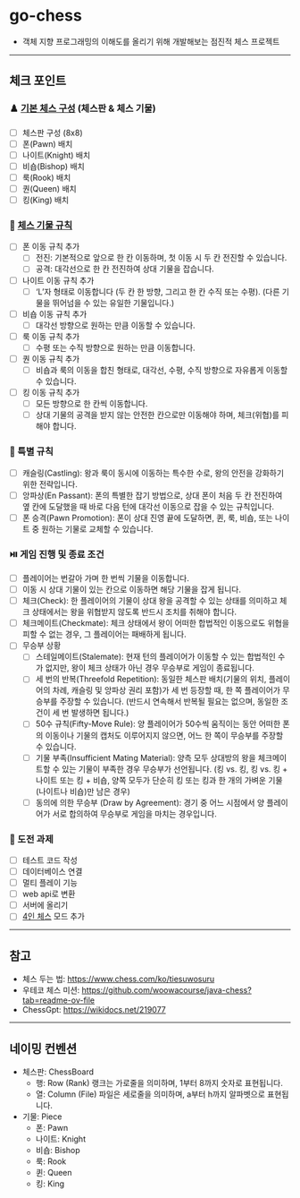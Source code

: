 # go-chess
- 객체 지향 프로그래밍의 이해도를 올리기 위해 개발해보는 점진적 체스 프로젝트
---
## 체크 포인트
### ♟️ [기본 체스 구성](https://www.chess.com/ko/terms/chess-pieces-ko) (체스판 & 체스 기물)
- [ ] 체스판 구성 (8x8)
- [ ] 폰(Pawn) 배치
- [ ] 나이트(Knight) 배치
- [ ] 비숍(Bishop) 배치
- [ ] 룩(Rook) 배치
- [ ] 퀀(Queen) 배치
- [ ] 킹(King) 배치
### 🧩 [체스 기물 규칙](https://www.chess.com/ko/terms/chess-pieces-ko)
- [ ] 폰 이동 규칙 추가
  - [ ] 전진: 기본적으로 앞으로 한 칸 이동하며, 첫 이동 시 두 칸 전진할 수 있습니다.
  - [ ] 공격: 대각선으로 한 칸 전진하여 상대 기물을 잡습니다.
- [ ] 나이트 이동 규칙 추가
  - [ ] ‘L’자 형태로 이동합니다 (두 칸 한 방향, 그리고 한 칸 수직 또는 수평). (다른 기물을 뛰어넘을 수 있는 유일한 기물입니다.)
- [ ] 비숍 이동 규칙 추가
  - [ ] 대각선 방향으로 원하는 만큼 이동할 수 있습니다.
- [ ] 룩 이동 규칙 추가
  - [ ] 수평 또는 수직 방향으로 원하는 만큼 이동합니다.
- [ ] 퀀 이동 규칙 추가
  - [ ] 비숍과 룩의 이동을 합친 형태로, 대각선, 수평, 수직 방향으로 자유롭게 이동할 수 있습니다.
- [ ] 킹 이동 규칙 추가
  - [ ] 모든 방향으로 한 칸씩 이동합니다.
  - [ ] 상대 기물의 공격을 받지 않는 안전한 칸으로만 이동해야 하며, 체크(위협)를 피해야 합니다.
### 🤡 특별 규칙
- [ ] 캐슬링(Castling): 왕과 룩이 동시에 이동하는 특수한 수로, 왕의 안전을 강화하기 위한 전략입니다.
- [ ] 앙파상(En Passant): 폰의 특별한 잡기 방법으로, 상대 폰이 처음 두 칸 전진하여 옆 칸에 도달했을 때 바로 다음 턴에 대각선 이동으로 잡을 수 있는 규칙입니다.
- [ ] 폰 승격(Pawn Promotion): 폰이 상대 진영 끝에 도달하면, 퀸, 룩, 비숍, 또는 나이트 중 원하는 기물로 교체할 수 있습니다.
### ⏯️ 게임 진행 및 종료 조건
- [ ] 플레이어는 번갈아 가며 한 번씩 기물을 이동합니다.
- [ ] 이동 시 상대 기물이 있는 칸으로 이동하면 해당 기물을 잡게 됩니다.
- [ ] 체크(Check): 한 플레이어의 기물이 상대 왕을 공격할 수 있는 상태를 의미하고 체크 상태에서는 왕을 위협받지 않도록 반드시 조치를 취해야 합니다.
- [ ] 체크메이트(Checkmate): 체크 상태에서 왕이 어떠한 합법적인 이동으로도 위협을 피할 수 없는 경우, 그 플레이어는 패배하게 됩니다.
- [ ] 무승부 상황
  - [ ] 스테일메이트(Stalemate): 현재 턴의 플레이어가 이동할 수 있는 합법적인 수가 없지만, 왕이 체크 상태가 아닌 경우 무승부로 게임이 종료됩니다.
  - [ ] 세 번의 반복(Threefold Repetition): 동일한 체스판 배치(기물의 위치, 플레이어의 차례, 캐슬링 및 앙파상 권리 포함)가 세 번 등장할 때, 한 쪽 플레이어가 무승부를 주장할 수 있습니다. (반드시 연속해서 반복될 필요는 없으며, 동일한 조건이 세 번 발생하면 됩니다.)
  - [ ] 50수 규칙(Fifty-Move Rule): 양 플레이어가 50수씩 움직이는 동안 어떠한 폰의 이동이나 기물의 캡처도 이루어지지 않으면, 어느 한 쪽이 무승부를 주장할 수 있습니다.
  - [ ] 기물 부족(Insufficient Mating Material): 양측 모두 상대방의 왕을 체크메이트할 수 있는 기물이 부족한 경우 무승부가 선언됩니다. (킹 vs. 킹, 킹 vs. 킹 + 나이트 또는 킹 + 비숍, 양쪽 모두가 단순히 킹 또는 킹과 한 개의 가벼운 기물(나이트나 비숍)만 남은 경우)
  - [ ] 동의에 의한 무승부 (Draw by Agreement): 경기 중 어느 시점에서 양 플레이어가 서로 합의하여 무승부로 게임을 마치는 경우입니다.
### 🧗‍ 도전 과제
- [ ] 테스트 코드 작성
- [ ] 데이터베이스 연결
- [ ] 멀티 플레이 기능
- [ ] web api로 변환
- [ ] 서버에 올리기
- [ ] [4인 체스](https://www.chess.com/ko/terms/4-player-chess-ko#what-is-4-player-chess) 모드 추가
---
## 참고
- 체스 두는 법: https://www.chess.com/ko/tiesuwosuru
- 우테코 체스 미션: https://github.com/woowacourse/java-chess?tab=readme-ov-file
- ChessGpt: https://wikidocs.net/219077
---
## 네이밍 컨벤션
- 체스판: ChessBoard
  - 행: Row (Rank) 랭크는 가로줄을 의미하며, 1부터 8까지 숫자로 표현됩니다.
  - 열: Column (File) 파일은 세로줄을 의미하며, a부터 h까지 알파벳으로 표현됩니다.
- 기물: Piece
  - 폰: Pawn
  - 나이트: Knight
  - 비숍: Bishop
  - 룩: Rook
  - 퀸: Queen
  - 킹: King
